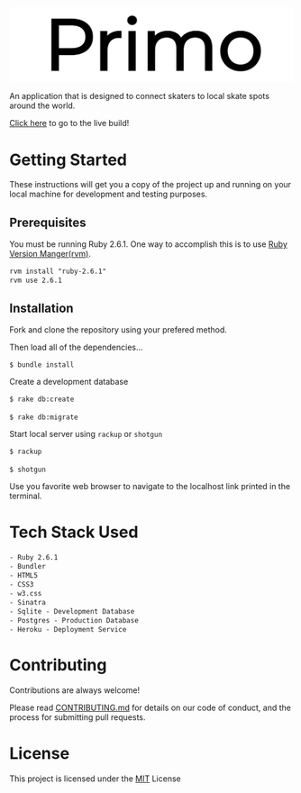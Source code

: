 ![Primo Logo](./public/images/Primo-logo-black(1).png)

An application that is designed to connect skaters to local skate spots around the world. 

[Click here](https://primospots.herokuapp.com) to go to the live build!

# Getting Started 

These instructions will get you a copy of the project up and running on your local machine for development and testing purposes.

## Prerequisites

You must be running Ruby 2.6.1. One way to accomplish this is to use [Ruby Version Manger(rvm)](https://rvm.io/rvm/install).

    rvm install "ruby-2.6.1"
    rvm use 2.6.1

## Installation 

Fork and clone the repository using your prefered method. 

Then load all of the dependencies...

    $ bundle install 

Create a development database 

    $ rake db:create 

    $ rake db:migrate 

Start local server using `rackup` or `shotgun`

    $ rackup 

    $ shotgun 

Use you favorite web browser to navigate to the localhost link printed in the terminal.

# Tech Stack Used 

    - Ruby 2.6.1 
    - Bundler 
    - HTML5
    - CSS3
    - w3.css
    - Sinatra
    - Sqlite - Development Database
    - Postgres - Production Database 
    - Heroku - Deployment Service 

# Contributing

Contributions are always welcome!

Please read [CONTRIBUTING.md](https://gist.github.com/PurpleBooth/b24679402957c63ec426) for details on our code of conduct, and the process for submitting pull requests.

# License

This project is licensed under the [MIT](https://opensource.org/licenses/MIT) License










